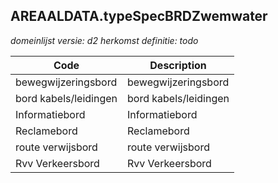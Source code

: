## AREAALDATA.typeSpecBRDZwemwater

*domeinlijst versie: d2* *herkomst definitie: todo*

 |Code |Description	|
|	---	|	---	|
| bewegwijzeringsbord | bewegwijzeringsbord |
| bord kabels/leidingen | bord kabels/leidingen |
| Informatiebord | Informatiebord |
| Reclamebord | Reclamebord |
| route verwijsbord | route verwijsbord |
| Rvv Verkeersbord | Rvv Verkeersbord |
